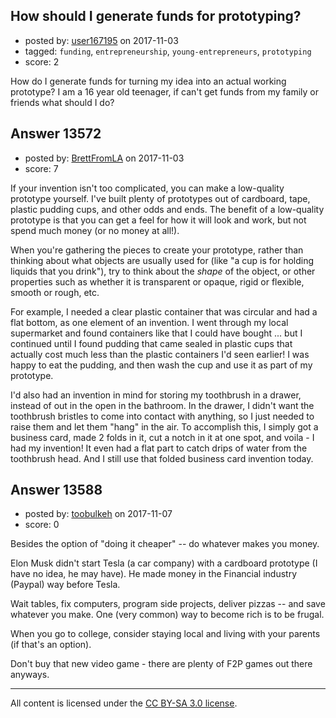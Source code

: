 ## How should I generate funds for prototyping?

- posted by: [user167195](https://stackexchange.com/users/12113617/user167195) on 2017-11-03
- tagged: `funding`, `entrepreneurship`, `young-entrepreneurs`, `prototyping`
- score: 2

<p>How do I generate funds for turning my idea into an actual working prototype?
I am a 16 year old teenager, if can't get funds from my family or friends what should I do?</p>



## Answer 13572

- posted by: [BrettFromLA](https://stackexchange.com/users/2813127/brettfromla) on 2017-11-03
- score: 7

<p>If your invention isn't too complicated, you can make a low-quality prototype yourself. I've built plenty of prototypes out of cardboard, tape, plastic pudding cups, and other odds and ends. The benefit of a low-quality prototype is that you can get a feel for how it will look and work, but not spend much money (or no money at all!).</p>

<p>When you're gathering the pieces to create your prototype, rather than thinking about what objects are usually used for (like "a cup is for holding liquids that you drink"), try to think about the <em>shape</em> of the object, or other properties such as whether it is transparent or opaque, rigid or flexible, smooth or rough, etc.</p>

<p>For example, I needed a clear plastic container that was circular and had a flat bottom, as one element of an invention. I went through my local supermarket and found containers like that I could have bought ... but I continued until I found pudding that came sealed in plastic cups that actually cost much less than the plastic containers I'd seen earlier! I was happy to eat the pudding, and then wash the cup and use it as part of my prototype.</p>

<p>I'd also had an invention in mind for storing my toothbrush in a drawer, instead of out in the open in the bathroom. In the drawer, I didn't want the toothbrush bristles to come into contact with anything, so I just needed to raise them and let them "hang" in the air. To accomplish this, I simply got a business card, made 2 folds in it, cut a notch in it at one spot, and voila - I had my invention! It even had a flat part to catch drips of water from the toothbrush head. And I still use that folded business card invention today.</p>



## Answer 13588

- posted by: [toobulkeh](https://stackexchange.com/users/1462218/toobulkeh) on 2017-11-07
- score: 0

<p>Besides the option of "doing it cheaper" -- do whatever makes you money.</p>

<p>Elon Musk didn't start Tesla (a car company) with a cardboard prototype (I have no idea, he may have). He made money in the Financial industry (Paypal) way before Tesla.</p>

<p>Wait tables, fix computers, program side projects, deliver pizzas -- and save whatever you make. One (very common) way to become rich is to be frugal.</p>

<p>When you go to college, consider staying local and living with your parents (if that's an option).</p>

<p>Don't buy that new video game - there are plenty of F2P games out there anyways.</p>




---

All content is licensed under the [CC BY-SA 3.0 license](https://creativecommons.org/licenses/by-sa/3.0/).
